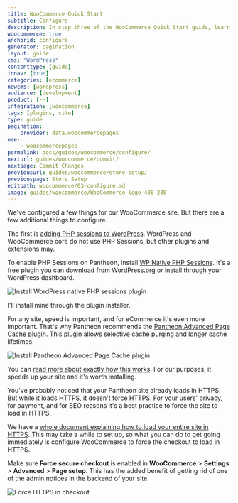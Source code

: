 ```yaml
---
title: WooCommerce Quick Start
subtitle: Configure
description: In step three of the WooCommerce Quick Start guide, learn how to configure your new store.
woocommerce: true
anchorid: configure
generator: pagination
layout: guide
cms: "WordPress"
contenttype: [guide]
innav: [true]
categories: [ecommerce]
newcms: [wordpress]
audience: [development]
product: [--]
integration: [woocommerce]
tags: [plugins, site]
type: guide
pagination:
    provider: data.woocommercepages
use:
    - woocommercepages
permalink: docs/guides/woocommerce/configure/
nexturl: guides/woocommerce/commit/
nextpage: Commit Changes
previousurl: guides/woocommerce/store-setup/
previouspage: Store Setup
editpath: woocommerce/03-configure.md
image: guides/woocommerce/WooCommerce-logo-400-200
---
```

We've configured a few things for our WooCommerce site. But there are a few additional things to configure.

The first is [adding PHP sessions to WordPress](/guides/php/wordpress-sessions). WordPress and WooCommerce core do not use PHP Sessions, but other plugins and extensions may.

To enable PHP Sessions on Pantheon, install [WP Native PHP Sessions](https://wordpress.org/plugins/wp-native-php-sessions/). It's a free plugin you can download from WordPress.org or install through your WordPress dashboard.

![Install WordPress native PHP sessions plugin](../../../images/guides/woocommerce/10-install-WordPress-native-PHP-sessions-plugin.png)

I'll install mine through the plugin installer.

For any site, speed is important, and for eCommerce it's even more important. That's why Pantheon recommends the [Pantheon Advanced Page Cache plugin](https://wordpress.org/plugins/pantheon-advanced-page-cache/). This plugin allows selective cache purging and longer cache lifetimes.

![Install Pantheon Advanced Page Cache plugin](../../../images/guides/woocommerce/11-install-Pantheon-advanced-page-cache-plugin.png)

You can [read more about exactly how this works](https://pantheon.io/blog/optimizing-woocommerce-pantheon-advanced-page-cache-wordpress). For our purposes, it speeds up your site and it's worth installing.

You've probably noticed that your Pantheon site already loads in HTTPS. But while it loads HTTPS, it doesn't force HTTPS. For your users' privacy, for payment, and for SEO reasons it's a best practice to force the site to load in HTTPS.

We have a [whole document explaining how to load your entire site in HTTPS](/http-to-https/#wp). This may take a while to set up, so what you can do to get going immediately is configure WooCommerce to force the checkout to load in HTTPS.

Make sure **Force secure checkout** is enabled in **WooCommerce** > **Settings** > **Advanced** > **Page setup**. This has the added benefit of getting rid of one of the admin notices in the backend of your site.

![Force HTTPS in checkout](../../../images/guides/woocommerce/12-force-secure-checkout.png)
